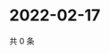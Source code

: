 # 2022-02-17

共 0 条

<!-- BEGIN WEIBO -->
<!-- 最后更新时间 Thu Feb 17 2022 17:00:59 GMT+0800 (China Standard Time) -->

<!-- END WEIBO -->
